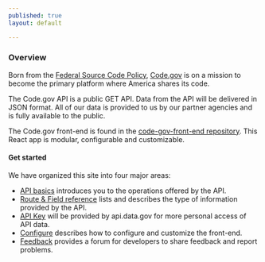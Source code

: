 ```yaml
---
published: true
layout: default

---
```


### Overview

Born from the [Federal Source Code Policy](https://code.gov/policy-guide/introduction), [Code.gov](https://code.gov) is on a mission to become the primary platform where America shares its code.

The Code.gov API is a public GET API. Data from the API will be delivered in JSON format. All of our data is provided to us by our partner agencies and is fully available to the public.

The Code.gov front-end is found in the [code-gov-front-end repository](https://github.com/GSA/code-gov-front-end).  This React app is modular, configurable and customizable.

#### Get started

We have organized this site into four major areas:

- [API basics](/basics.html) introduces you to the operations offered by the API.
- [Route & Field reference](/fields.html) lists and describes the type of information provided by the API.
- [API Key](/key.html) will be provided by api.data.gov for more personal access of API data.
- [Configure](/configure.html) describes how to configure and customize the front-end.
- [Feedback](https://github.com/GSA/code-gov-api/issues) provides a forum for developers to share feedback and report problems.
